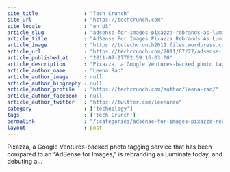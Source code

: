 ```yaml
---
site_title               : "Tech Crunch"
site_url                 : "https://techcrunch.com"
site_locale              : "en_US"
article_slug             : "adsense-for-images-pixazza-rebrands-as-luminate-launches-platform-for-in-image-apps"
article_title            : "AdSense For Images Pixazza Rebrands As Luminate, Launches Platform For In-Image Apps"
article_image            : "https://tctechcrunch2011.files.wordpress.com/2011/07/lum.png?w=355&h=67&crop=1"
article_url              : "https://techcrunch.com/2011/07/27/adsense-for-images-pixazza-rebrands-as-luminate-launches-platform-for-in-image-apps/"
article_published_at     : "2011-07-27T02:59:16-03:00"
article_description      : "Pixazza, a Google Ventures-backed photo tagging service that has been compared to an “AdSense for Images,” is rebranding as Luminate today, and debuting a..."
article_author_name      : "Leena Rao"
article_author_image     : null
article_author_biography : null
article_author_profile   : "https://techcrunch.com/author/leena-rao/"
article_author_facebook  : null
article_author_twitter   : "https://twitter.com/leenarao"
category                 : ['technology']
tags                     : ['Tech Crunch']
permalink                : "/:categories/adsense-for-images-pixazza-rebrands-as-luminate-launches-platform-for-in-image-apps/"
layout                   : post
---
```


Pixazza, a Google Ventures-backed photo tagging service that has been compared to an “AdSense for Images,” is rebranding as Luminate today, and debuting a...
